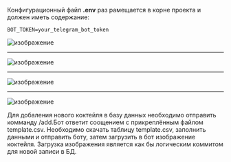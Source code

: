 Конфигурационный файл <b>.env</b> раз рамещается в корне проекта и должен иметь содержание:

````
BOT_TOKEN=your_telegram_bot_token
````


![изображение](https://github.com/user-attachments/assets/8cd2eddd-8c37-4636-8bc9-bff0c7d5382e)

*********

![изображение](https://github.com/user-attachments/assets/59ae1685-3c92-4988-b137-336a6b4b2b6b)

*********

![изображение](https://github.com/user-attachments/assets/6b395a8c-d276-4154-b4fc-9aaccdae76eb)

*********

![изображение](https://github.com/user-attachments/assets/3407250a-0622-45cc-b5ca-b415c4b17105)


Для добаления нового коктейля в базу данных необходимо отправить комманду /add.Бот ответит соощением с прикреплённым файлом template.csv. Необходимо скачать таблицу template.csv, заполнить данными и отправить боту, затем загрузить в бот изображение коктейля. Загрузка изображения является как бы логическим коммитом для новой записи в БД.


